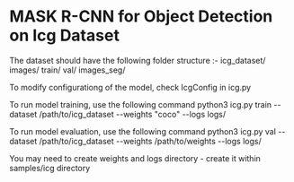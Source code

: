 # MASK R-CNN for Object Detection on Icg Dataset
The dataset should have the following folder structure :-
icg_dataset/
	images/
		train/
		val/
	images_seg/


To modify configurationg of the model, check IcgConfig in icg.py


To run model training, use the following command
python3 icg.py train --dataset /path/to/icg_dataset --weights "coco" --logs logs/

To run model evaluation, use the following command
python3 icg.py val --dataset /path/to/icg_dataset --weights /path/to/weights --logs logs/



You may need to create weights and logs directory - create it within samples/icg directory
